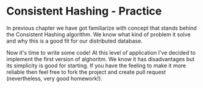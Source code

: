 # Consistent Hashing - Practice

In previous chapter we have got familiarize with concept that stands behind the Consistent Hashing algorithm. We know what kind of problem it solve and why this is a good fit for our distributed database. 

Now it's time to write some code!
At this level of application I've decided to implement the first version of alghoritm. We know it has disadvantages but its simplicity is good for starting. If you have the feeling to make it more reliable then feel free to fork the project and create pull request (nevertheless, very good homework!).

